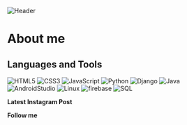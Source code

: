 ![Header](https://github.com/WhiteRichMan/WhiteRichMan/blob/main/assets/animef.gif)

<h1>About me</h1>


<h2>Languages and Tools</h2>

![HTML5](https://img.shields.io/badge/-HTML5-grey?style=for-the-badge&logo=HTML5) ![CSS3](https://img.shields.io/badge/-CSS3-grey?style=for-the-badge&logo=CSS3) ![JavaScript](https://img.shields.io/badge/-JavaScript-grey?style=for-the-badge&logo=JavaScript) ![Python](https://img.shields.io/badge/-Python-grey?style=for-the-badge&logo=Python) ![Django](https://img.shields.io/badge/-Django-grey?style=for-the-badge&logo=Django) ![Java](https://img.shields.io/badge/-Java-grey?style=for-the-badge&logo=Java) ![AndroidStudio](https://img.shields.io/badge/-AndroidStudio-grey?style=for-the-badge&logo=AndroidStudio) ![Linux](https://img.shields.io/badge/-Linux-grey?style=for-the-badge&logo=KaliLinux) ![firebase](https://img.shields.io/badge/-Mlkit-grey?style=for-the-badge&logo=firebase) ![SQL](https://img.shields.io/badge/-PostgreSQL-grey?style=for-the-badge&logo=PostgreSQL)

<strong>Latest Instagram Post</strong>

<strong>Follow me<strong> 
